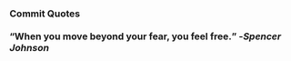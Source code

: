 ### Commit Quotes <br> <br> <q>When you move beyond your fear, you feel free.</q> -<em>Spencer Johnson</em>
